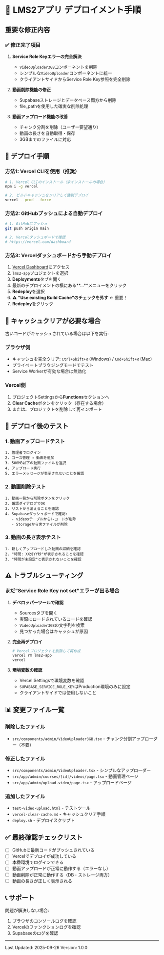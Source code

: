 # 🚀 LMS2アプリ デプロイメント手順

## 重要な修正内容

### ✅ 修正完了項目
1. **Service Role Keyエラーの完全解決**
   - `VideoUploader3GB`コンポーネントを削除
   - シンプルな`VideoUploader`コンポーネントに統一
   - クライアントサイドからService Role Key参照を完全削除

2. **動画削除機能の修正**
   - Supabaseストレージとデータベース両方から削除
   - file_pathを使用した確実な削除処理

3. **動画アップロード機能の改善**
   - チャンク分割を削除（ユーザー要望通り）
   - 動画の長さを自動取得・保存
   - 3GBまでのファイルに対応

## 📝 デプロイ手順

### 方法1: Vercel CLIを使用（推奨）

```bash
# 1. Vercel CLIのインストール（未インストールの場合）
npm i -g vercel

# 2. ビルドキャッシュをクリアして強制デプロイ
vercel --prod --force
```

### 方法2: GitHubプッシュによる自動デプロイ

```bash
# 1. GitHubにプッシュ
git push origin main

# 2. Vercelダッシュボードで確認
# https://vercel.com/dashboard
```

### 方法3: Vercelダッシュボードから手動デプロイ

1. [Vercel Dashboard](https://vercel.com/dashboard)にアクセス
2. `lms2-app`プロジェクトを選択
3. **Deployments**タブを開く
4. 最新のデプロイメントの横にある**...**メニューをクリック
5. **Redeploy**を選択
6. ⚠️ **"Use existing Build Cache"のチェックを外す** ← 重要！
7. **Redeploy**をクリック

## 🔄 キャッシュクリアが必要な場合

古いコードがキャッシュされている場合は以下を実行:

### ブラウザ側
- キャッシュを完全クリア: `Ctrl+Shift+R` (Windows) / `Cmd+Shift+R` (Mac)
- プライベートブラウジングモードでテスト
- Service Workerが有効な場合は無効化

### Vercel側
1. プロジェクトSettingsから**Functions**セクションへ
2. **Clear Cache**ボタンをクリック（存在する場合）
3. または、プロジェクトを削除して再インポート

## 🧪 デプロイ後のテスト

### 1. 動画アップロードテスト
```
1. 管理者でログイン
2. コース管理 → 動画を追加
3. 500MB以下の動画ファイルを選択
4. アップロード実行
5. エラーメッセージが表示されないことを確認
```

### 2. 動画削除テスト
```
1. 動画一覧から削除ボタンをクリック
2. 確認ダイアログでOK
3. リストから消えることを確認
4. Supabaseダッシュボードで確認:
   - videosテーブルからレコードが削除
   - Storageから実ファイルが削除
```

### 3. 動画の長さ表示テスト
```
1. 新しくアップロードした動画の詳細を確認
2. "時間: XX分YY秒"が表示されることを確認
3. "時間が未設定"と表示されないことを確認
```

## ⚠️ トラブルシューティング

### まだ"Service Role Key not set"エラーが出る場合

1. **デベロッパーツールで確認**
   - Sourcesタブを開く
   - 実際にロードされているコードを確認
   - `VideoUploader3GB`の文字列を検索
   - 見つかった場合はキャッシュが原因

2. **完全再デプロイ**
   ```bash
   # Vercelプロジェクトを削除して再作成
   vercel rm lms2-app
   vercel
   ```

3. **環境変数の確認**
   - Vercel Settingsで環境変数を確認
   - `SUPABASE_SERVICE_ROLE_KEY`はProduction環境のみに設定
   - クライアントサイドでは使用しないこと

## 📊 変更ファイル一覧

### 削除したファイル
- `src/components/admin/VideoUploader3GB.tsx` - チャンク分割アップローダー（不要）

### 修正したファイル
- `src/components/admin/VideoUploader.tsx` - シンプルなアップローダー
- `src/app/admin/courses/[id]/videos/page.tsx` - 動画管理ページ
- `src/app/admin/upload-video/page.tsx` - アップロードページ

### 追加したファイル
- `test-video-upload.html` - テストツール
- `vercel-clear-cache.md` - キャッシュクリア手順
- `deploy.sh` - デプロイスクリプト

## ✅ 最終確認チェックリスト

- [ ] GitHubに最新コードがプッシュされている
- [ ] Vercelでデプロイが成功している
- [ ] 本番環境でログインできる
- [ ] 動画アップロードが正常に動作する（エラーなし）
- [ ] 動画削除が正常に動作する（DB・ストレージ両方）
- [ ] 動画の長さが正しく表示される

## 📞 サポート

問題が解決しない場合:
1. ブラウザのコンソールログを確認
2. Vercelのファンクションログを確認
3. Supabaseのログを確認

---
Last Updated: 2025-09-26
Version: 1.0.0